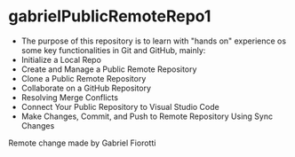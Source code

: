 # gabrielPublicRemoteRepo1

- The purpose of this repository is to learn with "hands on" experience os some key functionalities in Git and GitHub, mainly:
  <br>
- Initialize a Local Repo
- Create and Manage a Public Remote Repository
- Clone a Public Remote Repository
- Collaborate on a GitHub Repository
- Resolving Merge Conflicts
- Connect Your Public Repository to Visual Studio Code
- Make Changes, Commit, and Push to Remote Repository Using Sync Changes

Remote change made by Gabriel Fiorotti
